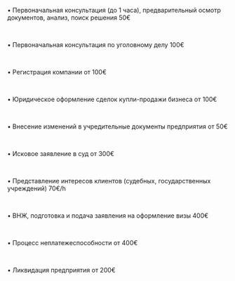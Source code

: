 • Первоначальная консультация (до 1 часа), предварительный осмотр документов, анализ, поиск решения <span>50€</span>

<br/>

• Первоначальная консультация по уголовному делу <span>100€</span>

<br/>

• Pегистрация компании <span>от 100€</span>

<br/>

• Юридическое оформление сделок купли-продажи бизнеса <span>от 100€</span>

<br/>

• Внесение изменений в учредительные документы предприятия <span>от 50€</span>

<br/>

• Исковое заявление в суд <span>от 300€</span>

<br/>

• Представление интересов клиентов (судебных, государственных учреждений)	<span>70€/h</span>

<br/>

• ВНЖ, подготовка и подача заявления на оформление визы <span> 400€</span>

<br/>

• Процесс неплатежеспособности <span>от 400€</span>

<br/>

• Ликвидация предприятия <span>от 200€</span>


</script>

